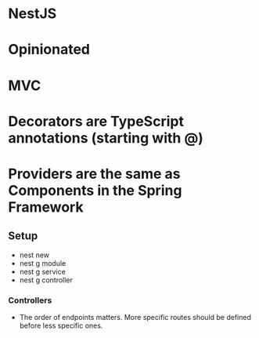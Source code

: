 # NestJS

# **Opinionated**
# MVC
# Decorators are TypeScript annotations (starting with @)
# Providers are the same as Components in the Spring Framework

## Setup

- nest new <name>
- nest g module <name> 
- nest g service <name> 
- nest g controller <name> 

### Controllers
- The order of endpoints matters. More specific routes should be defined before less specific ones.
